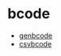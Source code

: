 # bcode


- [genbcode](https://sznajdr-bcode-main-t8jyda.streamlit.app/)
- [csvbcode](https://colab.research.google.com/drive/16l0hgwL2Mg-FkCQBiKBLIVj1IX6GsCrA?authuser=2#scrollTo=uXPh6wWK_oD0)


